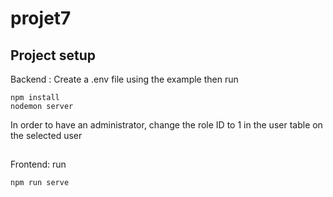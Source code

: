 # projet7

## Project setup
Backend :
Create a .env file using the example then run
```
npm install
nodemon server
```
In order to have an administrator, change the role ID to 1 in the user table on the selected user
## 
Frontend:
run
```
npm run serve
```



